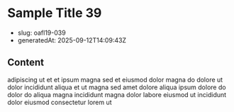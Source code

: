 # Sample Title 39

- slug: oafl19-039
- generatedAt: 2025-09-12T14:09:43Z

## Content
adipiscing ut et et ipsum magna sed et eiusmod dolor magna do dolore ut dolor incididunt aliqua et ut magna sed amet dolore aliqua ipsum dolore do dolor do aliqua magna incididunt magna dolor labore eiusmod ut incididunt dolor eiusmod consectetur lorem ut
